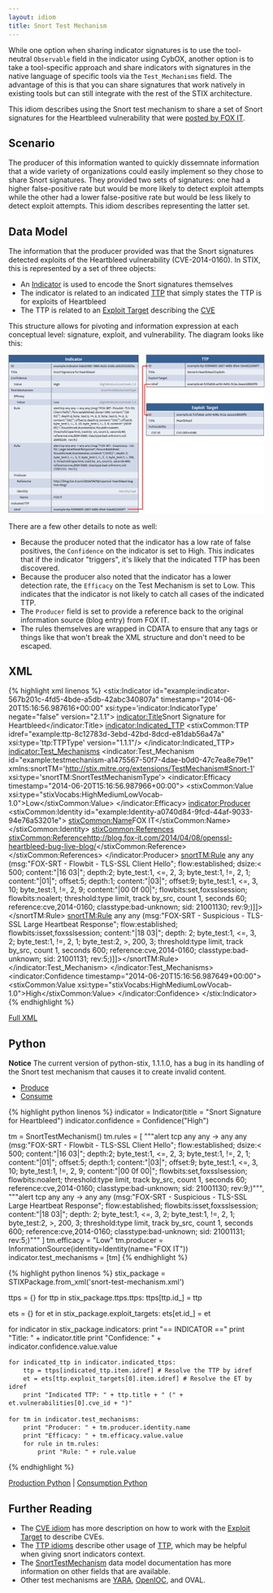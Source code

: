 ```yaml
---
layout: idiom
title: Snort Test Mechanism
---
```


While one option when sharing indicator signatures is to use the tool-neutral `Observable` field in the indicator using CybOX, another option is to take a tool-specific approach and share indicators with signatures in the native language of specific tools via the `Test_Mechanisms` field. The advantage of this is that you can share signatures that work natively in existing tools but can still integrate with the rest of the STIX architecture.

This idiom describes using the Snort test mechanism to share a set of Snort signatures for the Heartbleed vulnerability that were [posted by FOX IT](http://blog.fox-it.com/2014/04/08/openssl-heartbleed-bug-live-blog/).

## Scenario

The producer of this information wanted to quickly dissemnate information that a wide variety of organizations could easily implement so they chose to share Snort signatures. They provided two sets of signatures: one had a higher false-positive rate but would be more likely to detect exploit attempts while the other had a lower false-positive rate but would be less likely to detect exploit attempts. This idiom describes representing the latter set.

## Data Model

The information that the producer provided was that the Snort signatures detected exploits of the Heartbleed vulnerability (CVE-2014-0160). In STIX, this is represented by a set of three objects:

* An [Indicator](/documentation/indicator/IndicatorType) is used to encode the Snort signatures themselves
* The indicator is related to an indicated [TTP](/documentation/ttp/TTPType) that simply states the TTP is for exploits of Heartbleed
* The TTP is related to an [Exploit Target](/documentation/et/ExploitTargetType) describing the [CVE](/idioms/exploit-target/cve)

This structure allows for pivoting and information expression at each conceptual level: signature, exploit, and vulnerability. The diagram looks like this:

<img src="diagram.png" alt="Snort test mechanism" />

There are a few other details to note as well:

* Because the producer noted that the indicator has a low rate of false positives, the `Confidence` on the indicator is set to High. This indicates that if the indicator "triggers", it's likely that the indicated TTP has been discovered.
* Because the producer also noted that the indicator has a lower detection rate, the `Efficacy` on the Test Mechanism is set to Low. This indicates that the indicator is not likely to catch all cases of the indicated TTP.
* The `Producer` field is set to provide a reference back to the original information source (blog entry) from FOX IT.
* The rules themselves are wrapped in CDATA to ensure that any tags or things like that won't break the XML structure and don't need to be escaped.

## XML

{% highlight xml linenos %}
<stix:Indicator id="example:indicator-567b201c-4fd5-4bde-a5db-42abc340807a" timestamp="2014-06-20T15:16:56.987616+00:00" xsi:type='indicator:IndicatorType' negate="false" version="2.1.1">
    <indicator:Title>Snort Signature for Heartbleed</indicator:Title>
    <indicator:Indicated_TTP>
        <stixCommon:TTP idref="example:ttp-8c12783d-3ebd-42bd-8dcd-e81dab56a47a" xsi:type='ttp:TTPType' version="1.1.1"/>
    </indicator:Indicated_TTP>
    <indicator:Test_Mechanisms>
        <indicator:Test_Mechanism id="example:testmechanism-a1475567-50f7-4dae-b0d0-47c7ea8e79e1" xmlns:snortTM='http://stix.mitre.org/extensions/TestMechanism#Snort-1' xsi:type='snortTM:SnortTestMechanismType'>
            <indicator:Efficacy timestamp="2014-06-20T15:16:56.987966+00:00">
                <stixCommon:Value xsi:type="stixVocabs:HighMediumLowVocab-1.0">Low</stixCommon:Value>
            </indicator:Efficacy>
            <indicator:Producer>
                <stixCommon:Identity id="example:Identity-a0740d84-9fcd-44af-9033-94e76a53201e">
                    <stixCommon:Name>FOX IT</stixCommon:Name>
                </stixCommon:Identity>
                <stixCommon:References>
                    <stixCommon:Reference>http://blog.fox-it.com/2014/04/08/openssl-heartbleed-bug-live-blog/</stixCommon:Reference>
                </stixCommon:References>
            </indicator:Producer>
            <snortTM:Rule><![CDATA[alert tcp any any -> any any (msg:"FOX-SRT - Flowbit - TLS-SSL Client Hello"; flow:established; dsize:< 500; content:"|16 03|"; depth:2; byte_test:1, <=, 2, 3; byte_test:1, !=, 2, 1; content:"|01|"; offset:5; depth:1; content:"|03|"; offset:9; byte_test:1, <=, 3, 10; byte_test:1, !=, 2, 9; content:"|00 0f 00|"; flowbits:set,foxsslsession; flowbits:noalert; threshold:type limit, track by_src, count 1, seconds 60; reference:cve,2014-0160; classtype:bad-unknown; sid: 21001130; rev:9;)]]></snortTM:Rule>
            <snortTM:Rule><![CDATA[alert tcp any any -> any any (msg:"FOX-SRT - Suspicious - TLS-SSL Large Heartbeat Response"; flow:established; flowbits:isset,foxsslsession; content:"|18 03|"; depth: 2; byte_test:1, <=, 3, 2; byte_test:1, !=, 2, 1; byte_test:2, >, 200, 3; threshold:type limit, track by_src, count 1, seconds 600; reference:cve,2014-0160; classtype:bad-unknown; sid: 21001131; rev:5;)]]></snortTM:Rule>
        </indicator:Test_Mechanism>
    </indicator:Test_Mechanisms>
    <indicator:Confidence timestamp="2014-06-20T15:16:56.987649+00:00">
        <stixCommon:Value xsi:type="stixVocabs:HighMediumLowVocab-1.0">High</stixCommon:Value>
    </indicator:Confidence>
</stix:Indicator>
{% endhighlight %}

<a href="snort-test-mechanism.xml">Full XML</a>

<h2>Python</h2>

<p class="alert alert-danger"><strong>Notice</strong> The current version of python-stix, 1.1.1.0, has a bug in its handling of the Snort test mechanism that causes it to create invalid content.</p>

<ul class="nav nav-tabs">
  <li class="active"><a href="#produce" data-toggle="tab">Produce</a></li>
  <li><a href="#consume" data-toggle="tab">Consume</a></li>
</ul>
<div class="tab-content">
  <div class="tab-pane active" id="produce">
{% highlight python linenos %}
indicator = Indicator(title = "Snort Signature for Heartbleed")
indicator.confidence = Confidence("High")

tm = SnortTestMechanism()
tm.rules = [
    """alert tcp any any -> any any (msg:"FOX-SRT - Flowbit - TLS-SSL Client Hello"; flow:established; dsize:< 500; content:"|16 03|"; depth:2; byte_test:1, <=, 2, 3; byte_test:1, !=, 2, 1; content:"|01|"; offset:5; depth:1; content:"|03|"; offset:9; byte_test:1, <=, 3, 10; byte_test:1, !=, 2, 9; content:"|00 0f 00|"; flowbits:set,foxsslsession; flowbits:noalert; threshold:type limit, track by_src, count 1, seconds 60; reference:cve,2014-0160; classtype:bad-unknown; sid: 21001130; rev:9;)""",
    """alert tcp any any -> any any (msg:"FOX-SRT - Suspicious - TLS-SSL Large Heartbeat Response"; flow:established; flowbits:isset,foxsslsession; content:"|18 03|"; depth: 2; byte_test:1, <=, 3, 2; byte_test:1, !=, 2, 1; byte_test:2, >, 200, 3; threshold:type limit, track by_src, count 1, seconds 600; reference:cve,2014-0160; classtype:bad-unknown; sid: 21001131; rev:5;)"""
]
tm.efficacy = "Low"
tm.producer = InformationSource(identity=Identity(name="FOX IT"))
indicator.test_mechanisms = [tm]
{% endhighlight %}
  </div>
  <div class="tab-pane" id="consume">
{% highlight python linenos %}
stix_package = STIXPackage.from_xml('snort-test-mechanism.xml')

ttps = {}
for ttp in stix_package.ttps.ttps:
    ttps[ttp.id_] = ttp

ets = {}
for et in stix_package.exploit_targets:
    ets[et.id_] = et

for indicator in stix_package.indicators:
    print "== INDICATOR =="
    print "Title: " + indicator.title
    print "Confidence: " + indicator.confidence.value.value

    for indicated_ttp in indicator.indicated_ttps:
        ttp = ttps[indicated_ttp.item.idref] # Resolve the TTP by idref
        et = ets[ttp.exploit_targets[0].item.idref] # Resolve the ET by idref
        print "Indicated TTP: " + ttp.title + " (" + et.vulnerabilities[0].cve_id + ")"

    for tm in indicator.test_mechanisms:
        print "Producer: " + tm.producer.identity.name
        print "Efficacy: " + tm.efficacy.value.value
        for rule in tm.rules:
            print "Rule: " + rule.value
{% endhighlight %}
  </div>
</div>

[Production Python](snort-test-mechanism-producer.py) | [Consumption Python](snort-test-mechanism-consumer.py)

## Further Reading

* The [CVE idiom](../../exploit-target/cve) has more description on how to work with the [Exploit Target](/documentation/et/ExploitTargetType) to describe CVEs.
* The [TTP idioms](../../ttp) describe other usage of [TTP](/documentation/ttp/TTPType), which may be helpful when giving snort indicators context.
* The [SnortTestMechanism](/documentation/snortTM/SnortTestMechanismType) data model documentation has more information on other fields that are available.
* Other test mechanisms are [YARA](../yara-test-mechanism), [OpenIOC](../openioc-test-mechanism), and OVAL.